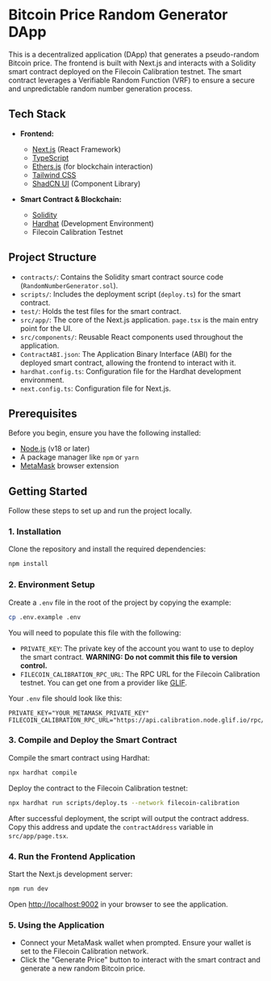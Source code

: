 # Bitcoin Price Random Generator DApp

This is a decentralized application (DApp) that generates a pseudo-random Bitcoin price. The frontend is built with Next.js and interacts with a Solidity smart contract deployed on the Filecoin Calibration testnet. The smart contract leverages a Verifiable Random Function (VRF) to ensure a secure and unpredictable random number generation process.

## Tech Stack

- **Frontend:**
  - [Next.js](https://nextjs.org/) (React Framework)
  - [TypeScript](https://www.typescriptlang.org/)
  - [Ethers.js](https://ethers.io/) (for blockchain interaction)
  - [Tailwind CSS](https://tailwindcss.com/)
  - [ShadCN UI](https://ui.shadcn.com/) (Component Library)

- **Smart Contract & Blockchain:**
  - [Solidity](https://soliditylang.org/)
  - [Hardhat](https://hardhat.org/) (Development Environment)
  - Filecoin Calibration Testnet

## Project Structure

- `contracts/`: Contains the Solidity smart contract source code (`RandomNumberGenerator.sol`).
- `scripts/`: Includes the deployment script (`deploy.ts`) for the smart contract.
- `test/`: Holds the test files for the smart contract.
- `src/app/`: The core of the Next.js application. `page.tsx` is the main entry point for the UI.
- `src/components/`: Reusable React components used throughout the application.
- `ContractABI.json`: The Application Binary Interface (ABI) for the deployed smart contract, allowing the frontend to interact with it.
- `hardhat.config.ts`: Configuration file for the Hardhat development environment.
- `next.config.ts`: Configuration file for Next.js.

## Prerequisites

Before you begin, ensure you have the following installed:
- [Node.js](https://nodejs.org/en/) (v18 or later)
- A package manager like `npm` or `yarn`
- [MetaMask](https://metamask.io/) browser extension

## Getting Started

Follow these steps to set up and run the project locally.

### 1. Installation

Clone the repository and install the required dependencies:

```bash
npm install
```

### 2. Environment Setup

Create a `.env` file in the root of the project by copying the example:

```bash
cp .env.example .env
```

You will need to populate this file with the following:

- `PRIVATE_KEY`: The private key of the account you want to use to deploy the smart contract. **WARNING: Do not commit this file to version control.**
- `FILECOIN_CALIBRATION_RPC_URL`: The RPC URL for the Filecoin Calibration testnet. You can get one from a provider like [GLIF](https://glif.io/).

Your `.env` file should look like this:
```
PRIVATE_KEY="YOUR_METAMASK_PRIVATE_KEY"
FILECOIN_CALIBRATION_RPC_URL="https://api.calibration.node.glif.io/rpc/v1"
```

### 3. Compile and Deploy the Smart Contract

Compile the smart contract using Hardhat:
```bash
npx hardhat compile
```

Deploy the contract to the Filecoin Calibration testnet:
```bash
npx hardhat run scripts/deploy.ts --network filecoin-calibration
```

After successful deployment, the script will output the contract address. Copy this address and update the `contractAddress` variable in `src/app/page.tsx`.

### 4. Run the Frontend Application

Start the Next.js development server:

```bash
npm run dev
```

Open [http://localhost:9002](http://localhost:9002) in your browser to see the application.

### 5. Using the Application

- Connect your MetaMask wallet when prompted. Ensure your wallet is set to the Filecoin Calibration network.
- Click the "Generate Price" button to interact with the smart contract and generate a new random Bitcoin price.


